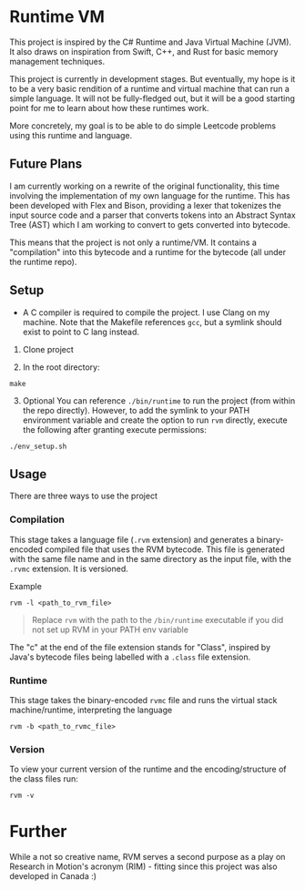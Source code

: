 # Runtime VM

This project is inspired by the C# Runtime and Java Virtual Machine (JVM). It also draws on inspiration from Swift, C++, and Rust for basic memory management techniques.

This project is currently in development stages. But eventually, my hope is it to be a very basic rendition of a runtime and virtual machine that can run a simple language. It will not be fully-fledged out, but it will be a good starting point for me to learn about how these runtimes work.

More concretely, my goal is to be able to do simple Leetcode problems using this runtime and language.

## Future Plans
I am currently working on a rewrite of the original functionality, this time involving the implementation of my own language for the runtime. This has been developed with Flex and Bison, providing a lexer that tokenizes the input source code and a parser that converts tokens into an Abstract Syntax Tree (AST) which I am working to convert to gets converted into bytecode.

This means that the project is not only a runtime/VM. It contains a "compilation" into this bytecode and a runtime for the bytecode (all under the runtime repo).


## Setup
- A C compiler is required to compile the project. I use Clang on my machine. Note that the Makefile references `gcc`, but a symlink should exist to point to C lang instead.

1. Clone project

2. In the root directory:
```
make
```

3. Optional
You can reference `./bin/runtime` to run the project (from within the repo directly). However, to add the symlink to your PATH environment variable and create the option to run `rvm` directly, execute the following after granting execute permissions:

```
./env_setup.sh
```

## Usage

There are three ways to use the project

### Compilation
This stage takes a language file (`.rvm` extension) and generates a binary-encoded compiled file that uses the RVM bytecode. This file is generated with the same file name and in the same directory as the input file, with the `.rvmc` extension. It is versioned.

Example
```
rvm -l <path_to_rvm_file>
```
> Replace `rvm` with the path to the `/bin/runtime` executable if you did not set up RVM in your PATH env variable

The "c" at the end of the file extension stands for "Class", inspired by Java's bytecode files being labelled with a `.class` file extension.


### Runtime
This stage takes the binary-encoded `rvmc` file and runs the virtual stack machine/runtime, interpreting the language

```
rvm -b <path_to_rvmc_file>
```

### Version
To view your current version of the runtime and the encoding/structure of the class files run:

```
rvm -v
```

# Further

While a not so creative name, RVM serves a second purpose as a play on Research in Motion's acronym (RIM) - fitting since this project was also developed in Canada :)
